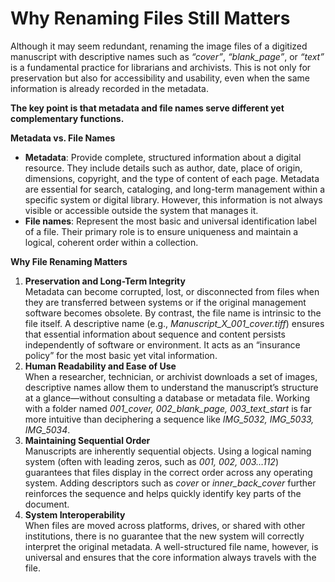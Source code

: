 # Why Renaming Files Still Matters

Although it may seem redundant, renaming the image files of a digitized manuscript with descriptive names such as _“cover”_, _“blank\_page”_, or _“text”_ is a fundamental practice for librarians and archivists. This is not only for preservation but also for accessibility and usability, even when the same information is already recorded in the metadata.

**The key point is that metadata and file names serve different yet complementary functions.**

**Metadata vs. File Names**

* **Metadata**: Provide complete, structured information about a digital resource. They include details such as author, date, place of origin, dimensions, copyright, and the type of content of each page. Metadata are essential for search, cataloging, and long-term management within a specific system or digital library. However, this information is not always visible or accessible outside the system that manages it.
* **File names**: Represent the most basic and universal identification label of a file. Their primary role is to ensure uniqueness and maintain a logical, coherent order within a collection.

**Why File Renaming Matters**

1. **Preservation and Long-Term Integrity**\
   Metadata can become corrupted, lost, or disconnected from files when they are transferred between systems or if the original management software becomes obsolete. By contrast, the file name is intrinsic to the file itself. A descriptive name (e.g., _Manuscript\_X\_001\_cover.tiff_) ensures that essential information about sequence and content persists independently of software or environment. It acts as an “insurance policy” for the most basic yet vital information.
2. **Human Readability and Ease of Use**\
   When a researcher, technician, or archivist downloads a set of images, descriptive names allow them to understand the manuscript’s structure at a glance—without consulting a database or metadata file. Working with a folder named _001\_cover, 002\_blank\_page, 003\_text\_start_ is far more intuitive than deciphering a sequence like _IMG\_5032, IMG\_5033, IMG\_5034_.
3. **Maintaining Sequential Order**\
   Manuscripts are inherently sequential objects. Using a logical naming system (often with leading zeros, such as _001, 002, 003…112_) guarantees that files display in the correct order across any operating system. Adding descriptors such as _cover_ or _inner\_back\_cover_ further reinforces the sequence and helps quickly identify key parts of the document.
4. **System Interoperability**\
   When files are moved across platforms, drives, or shared with other institutions, there is no guarantee that the new system will correctly interpret the original metadata. A well-structured file name, however, is universal and ensures that the core information always travels with the file.
